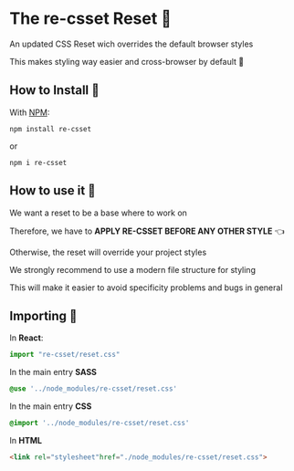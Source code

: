 # The **re-csset** Reset 🤌

An updated CSS Reset wich overrides the default browser styles

This makes styling way easier and cross-browser by default 👏

## How to Install 💅

With [NPM](http://npmjs.com):

```command
npm install re-csset
```
or

```command
npm i re-csset
```

## How to use it 💅

We want a reset to be a base where to work on

Therefore, we have to **APPLY RE-CSSET BEFORE ANY OTHER STYLE** 👈

Otherwise, the reset will override your project styles

We strongly recommend to use a modern file structure for styling

This will make it easier to avoid specificity problems and bugs in general

## Importing 💅

In **React**:
```javascript
import "re-csset/reset.css"
```

In the main entry **SASS**
```scss
@use '../node_modules/re-csset/reset.css'
```

In the main entry **CSS**
```css
@import '../node_modules/re-csset/reset.css'
```

In **HTML**

```html
<link rel="stylesheet"href="./node_modules/re-csset/reset.css">
```

